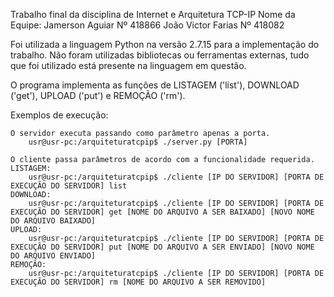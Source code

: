 Trabalho final da disciplina de Internet e Arquitetura TCP-IP
Nome da Equipe: Jamerson Aguiar     Nº 418866
                João Victor Farias  Nº 418082

Foi utilizada a linguagem Python na versão 2.7.15 para a implementação do trabalho.
Não foram utilizadas bibliotecas ou ferramentas externas, tudo que foi utilizado está presente na linguagem em questão.

O programa implementa as funções de LISTAGEM ('list'), DOWNLOAD ('get'), UPLOAD ('put') e REMOÇÃO ('rm').

Exemplos de execução:

    O servidor executa passando como parâmetro apenas a porta.
        usr@usr-pc:/arquiteturatcpip$ ./server.py [PORTA]
    
    O cliente passa parâmetros de acordo com a funcionalidade requerida.
    LISTAGEM:
        usr@usr-pc:/arquiteturatcpip$ ./cliente [IP DO SERVIDOR] [PORTA DE EXECUÇÃO DO SERVIDOR] list
    DOWNLOAD:
        usr@usr-pc:/arquiteturatcpip$ ./cliente [IP DO SERVIDOR] [PORTA DE EXECUÇÃO DO SERVIDOR] get [NOME DO ARQUIVO A SER BAIXADO] [NOVO NOME DO ARQUIVO BAIXADO]
    UPLOAD:
        usr@usr-pc:/arquiteturatcpip$ ./cliente [IP DO SERVIDOR] [PORTA DE EXECUÇÃO DO SERVIDOR] put [NOME DO ARQUIVO A SER ENVIADO] [NOVO NOME DO ARQUIVO ENVIADO]
    REMOÇÃO:
        usr@usr-pc:/arquiteturatcpip$ ./cliente [IP DO SERVIDOR] [PORTA DE EXECUÇÃO DO SERVIDOR] rm [NOME DO ARQUIVO A SER REMOVIDO]